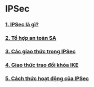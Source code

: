 # IPSec

### [1. IPSec là gì?](./01-IPSec.md)

### [2. Tổ hợp an toàn SA](./02-SA.md)

### [3. Các giao thức trong IPSec](./03-giao-thuc-trong-IPSec.md)

### [4. Giao thức trao đổi khóa IKE](./04-giao-thuc-IKE.md)

### [5. Cách thức hoạt động của IPSec](./05-cach-thuc-hoat-dong-IPSec.md)